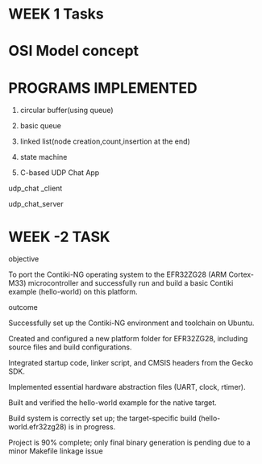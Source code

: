 # WEEK 1 Tasks 

# OSI Model concept


# PROGRAMS IMPLEMENTED

1. circular buffer(using queue)
  
2. basic queue

3. linked list(node creation,count,insertion at the end)
  
4. state machine

5. C-based UDP Chat App

udp_chat _client

udp_chat_server

# WEEK -2 TASK

objective

To port the Contiki-NG operating system to the EFR32ZG28 (ARM Cortex-M33) microcontroller and successfully run and build a basic Contiki example (hello-world) on this platform.

outcome

Successfully set up the Contiki-NG environment and toolchain on Ubuntu.

Created and configured a new platform folder for EFR32ZG28, including source files and build configurations.

Integrated startup code, linker script, and CMSIS headers from the Gecko SDK.

Implemented essential hardware abstraction files (UART, clock, rtimer).

Built and verified the hello-world example for the native target.

Build system is correctly set up; the target-specific build (hello-world.efr32zg28) is in progress.

Project is 90% complete; only final binary generation is pending due to a minor Makefile linkage issue






